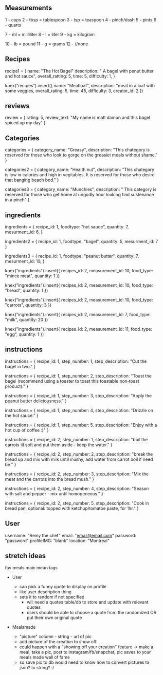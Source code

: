 ## Measurements

1 - cups
2 - tbsp = tablespoon
3 - tsp = teaspoon 
4 - pinch/dash
5 - pints
6 - quarts

7 - ml =  milliliter
8 - l  =  liter
9 - kg = kilogram

10 - lb = pound
11 - g  = grams
12 - //none

## Recipes

recipe1 = {
  name: "The Hot Bagel"
  description: " A bagel with penut butter and hot sauce",
  overall_ratting: 5,
  time: 5, 
  difficulty: 1,
}

knex("recipes").insert({
  name: "Meatloaf",
  description: "meat in a loaf with some veggies,
  overall_rating: 5,
  time: 45,
  difficulty: 3,
  creator_id: 2
})

## reviews 

review = {
  rating: 5,
  review_text: "My name is matt damon and this bagel spiced up my day"
}


## Categories

categories = {
  category_name: "Greasy",
  description: "This chategory is reserved for those who look to gorge on the greasiet meals without shame."
}

categories2 = {
  category_name: "Health nut",
  description: "This chategory is low in calories and high in vegitables. It is reserved for those who desire that banging beach bod."
}

catagories3 = {
  category_name: "Munchies",
  description: " This category  is reserved for those who get home at ungodly hour looking find sustenance in a pinch"
}


## ingredients 

ingredients = {
  recipe_id: 1,
  foodtype: "hot sauce",
  quantity: 7, 
  mesurment_id: 6,
}

ingredients2 = {
  recipe_id: 1,
  foodtype: "bagel",
  quantity: 5, 
  mesurment_id: 7 
}

ingredients3 = {
  recipe_id: 1,
  foodtype: "peanut butter",
  quantity: 7,
  mesurment_id: 10,
}



knex("ingredients").insert({
  recipes_id: 2,
  measurement_id: 10,
  food_type: "mince meat", 
  quantity: 1
})

knex("ingredients").insert({
  recipes_id: 2,
  measurement_id: 10,
  food_type: "bread", 
  quantity: 1
})

knex("ingredients").insert({
  recipes_id: 2,
  measurement_id: 10,
  food_type: "carrots", 
  quantity: 3
})

knex("ingredients").insert({
  recipes_id: 2,
  measurement_id: 7,
  food_type: "milk", 
  quantity: 20
})

knex("ingredients").insert({
  recipes_id: 2,
  measurement_id: 11,
  food_type: "egg", 
  quantity: 1
})
          



## instructions

instructions = {
  recipe_id: 1, 
  step_number: 1,
  step_description: "Cut the bagel in two."
}

instructions = {
  recipe_id: 1, 
  step_number: 2,
  step_description: "Toast the bagel (recommend using a toaster to toast this toastable non-toast product)."
}

instructions = {
  recipe_id: 1, 
  step_number: 3,
  step_description: "Apply the peanut butter deliciousness."
}

instructions = {
  recipe_id: 1, 
  step_number: 4,
  step_description: "Drizzle on the hot sauce."
}

instructions = {
  recipe_id: 1, 
  step_number: 5,
  step_description: "Enjoy with a hot cup of coffee :)"
}





instructions = {
  recipe_id: 2, 
  step_number: 1,
  step_description: "boil the carrots til soft and put them aside - keep the water."
}

instructions = {
  recipe_id: 2, 
  step_number: 2,
  step_description: "break the bread up and mix with milk until mushy, add water from carrot boil if need be."
}

instructions = {
  recipe_id: 2, 
  step_number: 3,
  step_description: "Mix the meat and the carrots into the bread mush."
}

instructions = {
  recipe_id: 2, 
  step_number: 4,
  step_description: "Season with salt and pepper - mix until homogeneous."
}

instructions = {
  recipe_id: 2, 
  step_number: 5,
  step_description: "Cook in bread pan, optional: topped with ketchup/tomatoe paste, for 1hr."
}


## User
 
 username: "Remy the chef"
 email: "email@email.com"
 password: "password"
 profileIMG: "blank"
 location: "Montreal"




## stretch ideas

fav meals
main mean
tags 

* User
  * can pick a funny quote to display on profile
  * like user description thing
  * sets it to random if not specified
    * will need a quotes table/db to store and update with relevant quotes
    * users should be able to choose a quote from the randomized OR put their own original quote

* Mealsmade
  * "picture" column - string - url of pic
  * add picture of the creation to show off
  * could happen with a "showing off your creation" feature -> make a meal, take a pic, post to instagram/fb/snapchat, pic saves to your meals made wall of fame
  * so save pic to db would need to know how to convert pictures to json? to string? :/







